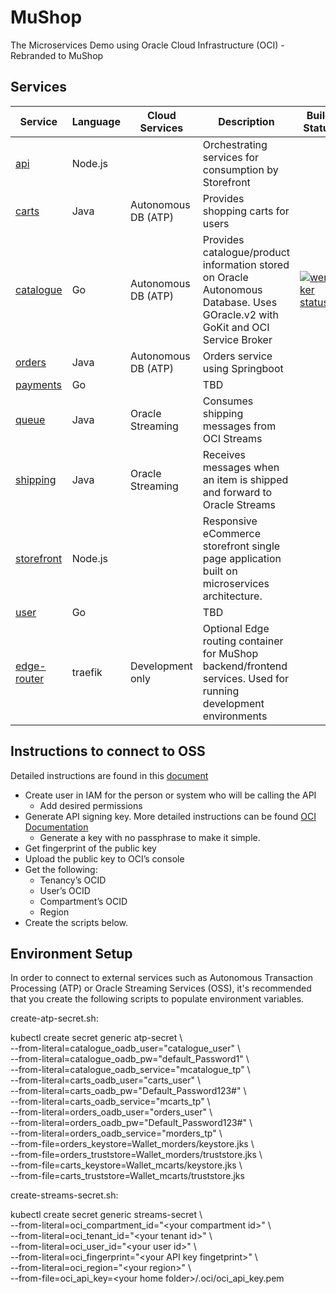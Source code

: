 # MuShop

The Microservices Demo using Oracle Cloud Infrastructure (OCI) - Rebranded to MuShop

## Services

| Service                           | Language  | Cloud Services        | Description                                                                                                                       | Build Status  |
| --------------------------------- | --------- | --------------------- | --------------------------------------------------------------------------------------------------------------------------------- | ------------- |
| [api](./src/api)                  | Node.js   |                       | Orchestrating services for consumption by Storefront                                                                              |   |
| [carts](./src/carts)              | Java      | Autonomous DB (ATP)   | Provides shopping carts for users                                                                                                 |   |
| [catalogue](./src/catalogue)      | Go        | Autonomous DB (ATP)   | Provides catalogue/product information stored on Oracle Autonomous Database. Uses GOracle.v2 with GoKit and OCI Service Broker    | [![wercker status](https://app.wercker.com/status/f59f625d8e8d9c33c00378517e1b26bb/s/ "wercker status")](https://app.wercker.com/project/byKey/f59f625d8e8d9c33c00378517e1b26bb)|
| [orders](./src/orders)            | Java      | Autonomous DB (ATP)   | Orders service using Springboot                                                                                                   |   |
| [payments](./src/payments)        | Go        |                       | TBD                                                                                                                               |   |
| [queue](./src/queue)              | Java      | Oracle Streaming      | Consumes shipping messages from OCI Streams                                                                                       |   |
| [shipping](./src/shipping)        | Java      | Oracle Streaming      | Receives  messages when an item is shipped and forward to Oracle Streams                                                                                   |   |
| [storefront](./src/storefront)    | Node.js   |                       | Responsive eCommerce storefront single page application built on microservices architecture.                                      |   |
| [user](./src/user)                | Go        |                       | TBD                                                                                                                               |   |
| [edge-router](./src/edge-router)  | traefik   | Development only      | Optional Edge routing container for MuShop backend/frontend services. Used for running development environments                   |   |


## Instructions to connect to OSS

Detailed instructions are found in this [document](https://docs.cloud.oracle.com/iaas/Content/API/Concepts/apisigningkey.htm)


* Create user in IAM for the person or system who will be calling the API
    * Add desired permissions
* Generate API signing key. More detailed instructions can be found [OCI Documentation](https://docs.cloud.oracle.com/iaas/Content/API/Concepts/apisigningkey.htm#How)
    * Generate a key with no passphrase to make it simple.
* Get fingerprint of the public key
* Upload the public key to OCI’s console
* Get the following:
    * Tenancy’s OCID 
    * User’s OCID
    * Compartment’s OCID
    * Region 
* Create the scripts below.

## Environment Setup
In order to connect to external services such as Autonomous Transaction Processing (ATP) or Oracle Streaming Services (OSS), it's recommended that you create the following scripts to populate environment variables. 

create-atp-secret.sh:

kubectl create secret generic atp-secret \\\
--from-literal=catalogue_oadb_user="catalogue_user" \\\
--from-literal=catalogue_oadb_pw="default_Password1" \\\
--from-literal=catalogue_oadb_service="mcatalogue_tp" \\\
--from-literal=carts_oadb_user="carts_user" \\\
--from-literal=carts_oadb_pw="Default_Password123#" \\\
--from-literal=carts_oadb_service="mcarts_tp" \\\
--from-literal=orders_oadb_user="orders_user" \\\
--from-literal=orders_oadb_pw="Default_Password123#" \\\
--from-literal=orders_oadb_service="morders_tp" \\\
--from-file=orders_keystore=Wallet_morders/keystore.jks \\\
--from-file=orders_truststore=Wallet_morders/truststore.jks \\\
--from-file=carts_keystore=Wallet_mcarts/keystore.jks \\\
--from-file=carts_truststore=Wallet_mcarts/truststore.jks

create-streams-secret.sh:

kubectl create secret generic streams-secret \\\
--from-literal=oci_compartment_id="\<your compartment id>" \\\
--from-literal=oci_tenant_id="\<your tenant id>" \\\
--from-literal=oci_user_id="\<your user id>" \\\
--from-literal=oci_fingerprint="\<your API key fingetprint>" \\\
--from-literal=oci_region="\<your region>" \\\
--from-file=oci_api_key=\<your home folder>/.oci/oci_api_key.pem




